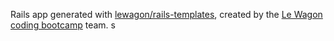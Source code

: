 Rails app generated with [lewagon/rails-templates](https://github.com/lewagon/rails-templates), created by the [Le Wagon coding bootcamp](https://www.lewagon.com) team.
s
